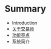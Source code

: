 # Summary

* [Introduction](README.md)
* [关于交易师](chapter1.md)
* [功能亮点](chapter1/gong-neng-liang-dian.md)
* 系统简介

